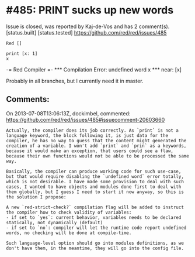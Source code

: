 
#485: PRINT sucks up new words
================================================================================
Issue is closed, was reported by Kaj-de-Vos and has 2 comment(s).
[status.built] [status.tested]
<https://github.com/red/red/issues/485>

```
Red []

print [x: 1]
x
```

-= Red Compiler =- 
**\* Compilation Error: undefined word x 
**\* near: [x]

Probably in all branches, but I currently need it in master.



Comments:
--------------------------------------------------------------------------------

On 2013-07-08T13:06:13Z, dockimbel, commented:
<https://github.com/red/red/issues/485#issuecomment-20603660>

    Actually, the compiler does its job correctly. As `print` is not a language keyword, the block following it, is just data for the compiler, he has no way to guess that the content might generated the creation of a variable. I won't add `print` and `prin` as a keywords, because it would make an exception, that users could see a flaw, because their own functions would not be able to be processed the same way.
    
    Basically, the compiler can produce working code for such use-case, but that would require disabling the `undefined word` error totally, which is not desirable. I have made some provision to deal with such cases, I wanted to have objects and modules done first to deal with them globally, but I guess I need to start it now anyway, so this is the solution I propose:
    
    A new `red-strict-check?` compilation flag will be added to instruct the compiler how to check validity of variables:
    - if set to `yes`: current behavior, variables needs to be declared statically, not dynamically (default)
    - if set to `no`: compiler will let the runtime code report undefined words, no checking will be done at compile-time.
    
    Such language-level option should go into modules definitions, as we don't have them, in the meantime, they will go into the config file.

